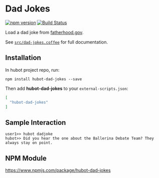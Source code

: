 # Dad Jokes

[![npm version](https://badge.fury.io/js/hubot-dad-joke.svg)](http://badge.fury.io/js/hubot-dad-joke) [![Build Status](https://travis-ci.com/stephenyeargin/hubot-dad-joke.png)](https://travis-ci.com/stephenyeargin/hubot-dad-joke)

Load a dad joke from [fatherhood.gov](https://fatherhood.gov/).

See [`src/dad-jokes.coffee`](src/dad-jokes.coffee) for full documentation.

## Installation

In hubot project repo, run:

`npm install hubot-dad-jokes --save`

Then add **hubot-dad-jokes** to your `external-scripts.json`:

```json
[
  "hubot-dad-jokes"
]
```

## Sample Interaction

```
user1>> hubot dadjoke
hubot>> Did you hear the one about the Ballerina Debate Team? They always stay on point.
```

## NPM Module

https://www.npmjs.com/package/hubot-dad-jokes
